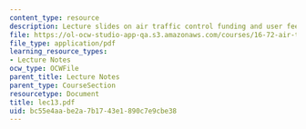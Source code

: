 ```yaml
---
content_type: resource
description: Lecture slides on air traffic control funding and user fees.
file: https://ol-ocw-studio-app-qa.s3.amazonaws.com/courses/16-72-air-traffic-control-fall-2006/bc55e4aabe2a7b1743e1890c7e9cbe38_lec13.pdf
file_type: application/pdf
learning_resource_types:
- Lecture Notes
ocw_type: OCWFile
parent_title: Lecture Notes
parent_type: CourseSection
resourcetype: Document
title: lec13.pdf
uid: bc55e4aa-be2a-7b17-43e1-890c7e9cbe38
---
```

